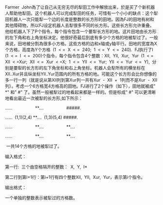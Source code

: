 Farmer  John為了让自己从无穷无尽的犁田工作中解放出来，於是买了个新机器人帮助他犁田。这个机器人可以完成犁田的任务，可惜有一个小小的缺点：这个犁田机器人一次只能犁一个边的长度是整数的长方形的田地。因為FJ的田地有树和其他障碍物，所以FJ设定机器人去犁很多不同的长方形。这些长方形允许重叠。他给机器人下了P个指令，每个指令包含一个要犁长方形的地。这片田地由长方形的左下角和右上角坐标决定。他很好奇最后到底有多少个方格的地被犁过了。一般来说，田地被分割為很多小方格。这些方格的边和x轴或y轴平行。田地的宽度為X个方格，高度為Y个方格  (1  < =  X  < =  240;  1  < =  Y  < =  240).  FJ执行了I  (1  < =  I  < =  200)个指令，每个指令包含4个整数：Xll,  Yll,  Xur,  Yur  (1  < =  Xll  < =Xur;  Xll  < =  Xur  < =X;  1  < =  Yll  < =  Yur;  Yll  < =  Yur  < =  Y),  分别是要犁的长方形的左下角坐标和右上角坐标。机器人会犁所有的横坐标在Xll..Xur并且纵坐标Yll..Yur范围内的所有方格的地。可能这个长方形会比你想像的多一行一列（就是说从第Xll列到第Xur列一共有Xur  -  Xll  +  1列而不是Xur  -  Xll列）。考虑一个6方格宽4方格高的田地。FJ进行了2个操作（如下），田地就被成" *" 和" #" 了。虽然一般被犁过的地看起来都是一样的。但是标成" #" 可以更清晰地看出最近一次被犁的长方形,如下所示：

......                   **....                   #####.

......  (1,1)(2,4) **....  (1,3)(5,4) #####.

......                   **....                   **....

......                   **....                   **....

 一共14个方格的地被犁过了。

输入格式：

第一行:  三个由空格隔开的整数：  X,  Y,  I*  

第二行到第I+1行：第i+1行有四个整数Xll,  Yll,  Xur,  Yur，表示第i个指令。

输出格式：

一个单独的整数表示被犁过的方格数。
